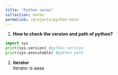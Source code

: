 ```yaml
---
title: "Python notes"
collection: notes
permalink: /projects/python-note
---
```


  1. <b>How to check the version and path of python?</b><br/>
~~~ python
import sys
print(sys.version) #python version
print(sys.executable) #python path
~~~

  2. <b>iterator</b><br/>
      iterator is aaaa
 
